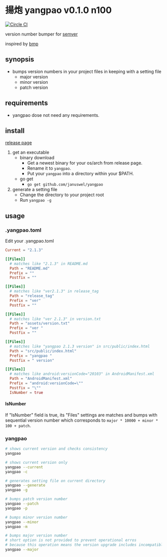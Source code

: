 揚炮 yangpao v0.1.0 n100
========================

[![Circle CI](https://circleci.com/gh/januswel/yangpao/tree/master.svg?style=shield)](https://circleci.com/gh/:user/:repo/tree/master)

version number bumper for [semver](http://semver.org/)

inspired by [bmp](https://github.com/kt3k/bmp)


synopsis
--------

- bumps version numbers in your project files in keeping with a setting file
    - major version
    - minor version
    - patch version


requirements
------------

- yangpao dose not need any requirements.


install
-------

[release page](https://github.com/januswel/yangpao/releases)

1. get an executable
    - binary download
        - Get a newest binary for your os/arch from release page.
        - Rename it to `yangpao`.
        - Put your `yangpao` into a directory within your $PATH.
    - go get
        - `go get github.com/januswel/yangpao`
2. generate a setting file
    - Change the directory to your project root
    - Run `yangpao -g`


usage
-----

### .yangpao.toml

Edit your .yangpao.toml

```toml:.yangpao.toml
Current = "2.1.3"

[[Files]]
  # matches like "2.1.3" in README.md
  Path = "README.md"
  Prefix = ""
  Postfix = ""

[[Files]]
  # matches like "ver2.1.3" in release_tag
  Path = "release_tag"
  Prefix = "ver"
  Postfix = ""

[[Files]]
  # matches like "ver 2.1.3" in version.txt
  Path = "assets/version.txt"
  Prefix = "ver "
  Postfix = ""

[[Files]]
  # matches like "yangpao 2.1.3 version" in src/public/index.html
  Path = "src/public/index.html"
  Prefix = "yangpao "
  Postfix = " version"

[[Files]]
  # matches like android:versionCode="20103" in AndroidManifest.xml
  Path = "AndroidManifest.xml"
  Prefix = "android:versionCode=\""
  Postfix = "\""
  IsNumber = true
```

#### IsNumber

If "IsNumber" field is true, its "Files" settings are matches and bumps with sequential version number which corresponds to `major * 10000 + minor * 100 + patch`.

### yangpao

```sh
# shows current version and checks consistency
yangpao

# shows current version only
yangpao --current
yangpao -c

# generates setting file on current directory
yangpao --generate
yangpao -g

# bumps patch version number
yangpao --patch
yangpao -p

# bumps minor version number
yangpao --minor
yangpao -m

# bumps major version number
# short option is not provided to prevent operational erros
# because this operation means the version upgrade includes incompatible changes
yangpao --major
```

